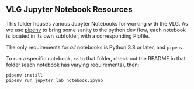 ## VLG Jupyter Notebook Resources

This folder houses various Jupyter Notebooks for working with the VLG. As we use [pipenv](https://pipenv.pypa.io/en/latest/) to bring some sanity to the python dev flow, each notebook is located in its own subfolder, with a corresponding Pipfile.

The only requirements for _all_ notebooks is Python 3.8 or later, and `pipenv`.

To run a specific notebook, `cd` to that folder, check out the README in that folder (each notebook has varying requirements), then:

```
pipenv install
pipenv run jupyter lab notebook.ipynb
```
